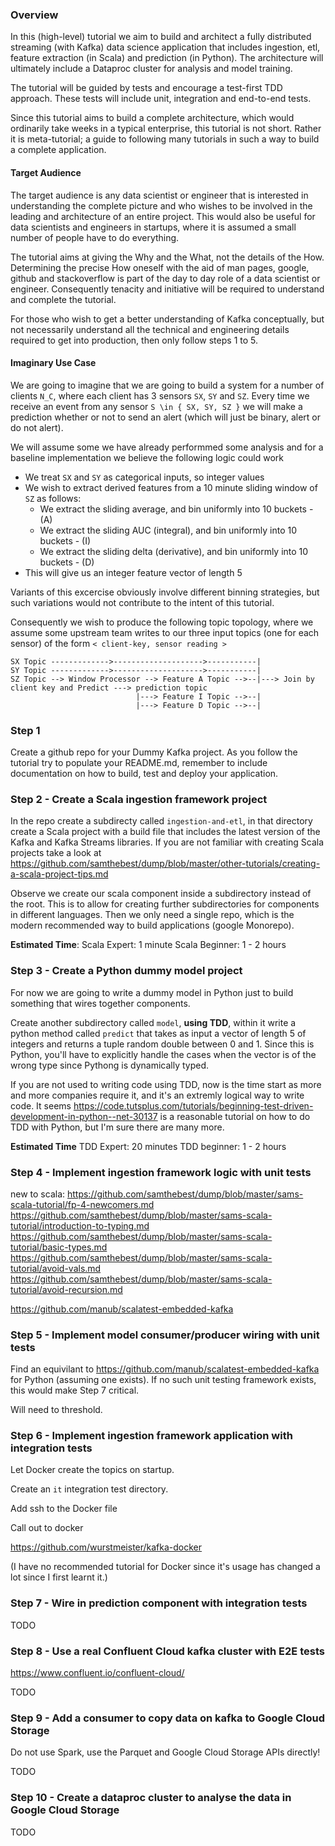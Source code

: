 
### Overview

In this (high-level) tutorial we aim to build and architect a fully distributed streaming (with Kafka) data science application that includes ingestion, etl, feature extraction (in Scala) and prediction (in Python).  The architecture will ultimately include a Dataproc cluster for analysis and model training.

The tutorial will be guided by tests and encourage a test-first TDD approach.  These tests will include unit, integration and end-to-end tests.

Since this tutorial aims to build a complete architecture, which would ordinarily take weeks in a typical enterprise, this tutorial is not short.  Rather it is meta-tutorial; a guide to following many tutorials in such a way to build a complete application.

#### Target Audience

The target audience is any data scientist or engineer that is interested in understanding the complete picture and who wishes to be involved in the leading and architecture of an entire project.  This would also be useful for data scientists and engineers in startups, where it is assumed a small number of people have to do everything.

The tutorial aims at giving the Why and the What, not the details of the How.  Determining the precise How oneself with the aid of man pages, google, github and stackoverflow is part of the day to day role of a data scientist or engineer.  Consequently tenacity and initiative will be required to understand and complete the tutorial.

For those who wish to get a better understanding of Kafka conceptually, but not necessarily understand all the technical and engineering details required to get into production, then only follow steps 1 to 5.

#### Imaginary Use Case

We are going to imagine that we are going to build a system for a number of clients `N_C`, where each client has 3 sensors `SX`, `SY` and `SZ`.  Every time we receive an event from any sensor `S \in { SX, SY, SZ }` we will make a prediction whether or not to send an alert (which will just be binary, alert or do not alert).

We will assume some we have already performmed some analysis and for a baseline implementation we believe the following logic could work

 - We treat `SX` and `SY` as categorical inputs, so integer values
 - We wish to extract derived features from a 10 minute sliding window of `SZ` as follows:
   - We extract the sliding average, and bin uniformly into 10 buckets - (A)
   - We extract the sliding AUC (integral), and bin uniformly into 10 buckets - (I)
   - We extract the sliding delta (derivative), and bin uniformly into 10 buckets - (D)
 - This will give us an integer feature vector of length 5
   
Variants of this excercise obviously involve different binning strategies, but such variations would not contribute to the intent of this tutorial.

Consequently we wish to produce the following topic topology, where we assume some upstream team writes to our three input topics (one for each sensor) of the form `< client-key, sensor reading >`

```
SX Topic ------------->-------------------->-----------|
SY Topic ------------->-------------------->-----------|
SZ Topic --> Window Processor --> Feature A Topic -->--|---> Join by client key and Predict ---> prediction topic
                            |---> Feature I Topic -->--|
                            |---> Feature D Topic -->--|
```



### Step 1

Create a github repo for your Dummy Kafka project.  As you follow the tutorial try to populate your README.md, remember to include documentation on how to build, test and deploy your application.

### Step 2 - Create a Scala ingestion framework project

In the repo create a subdirecty called `ingestion-and-etl`, in that directory create a Scala project with a build file that includes the latest version of the Kafka and Kafka Streams libraries.  If you are not familiar with creating Scala projects take a look at https://github.com/samthebest/dump/blob/master/other-tutorials/creating-a-scala-project-tips.md

Observe we create our scala component inside a subdirectory instead of the root.  This is to allow for creating further subdirectories for components in different languages.  Then we only need a single repo, which is the modern recommended way to build applications (google Monorepo).

**Estimated Time**:
Scala Expert: 1 minute
Scala Beginner: 1 - 2 hours

### Step 3 - Create a Python dummy model project

For now we are going to write a dummy model in Python just to build something that wires together components.

Create another subdirectory called `model`, **using TDD**, within it write a python method called `predict` that takes as input a vector of length 5 of integers and returns a tuple random double between 0 and 1.  Since this is Python, you'll have to explicitly handle the cases when the vector is of the wrong type since Pythong is dynamically typed.

If you are not used to writing code using TDD, now is the time start as more and more companies require it, and it's an extremly logical way to write code.  It seems https://code.tutsplus.com/tutorials/beginning-test-driven-development-in-python--net-30137 is a reasonable tutorial on how to do TDD with Python, but I'm sure there are many more.

**Estimated Time**
TDD Expert: 20 minutes
TDD beginner: 1 - 2 hours

### Step 4 - Implement ingestion framework logic with unit tests

new to scala:
https://github.com/samthebest/dump/blob/master/sams-scala-tutorial/fp-4-newcomers.md
https://github.com/samthebest/dump/blob/master/sams-scala-tutorial/introduction-to-typing.md
https://github.com/samthebest/dump/blob/master/sams-scala-tutorial/basic-types.md
https://github.com/samthebest/dump/blob/master/sams-scala-tutorial/avoid-vals.md
https://github.com/samthebest/dump/blob/master/sams-scala-tutorial/avoid-recursion.md




https://github.com/manub/scalatest-embedded-kafka

### Step 5 - Implement model consumer/producer wiring with unit tests

Find an equivilant to https://github.com/manub/scalatest-embedded-kafka for Python (assuming one exists).  If no such unit testing framework exists, this would make Step 7 critical.

Will need to threshold.

### Step 6 - Implement ingestion framework application with integration tests

Let Docker create the topics on startup.



Create an `it` integration test directory.

Add ssh to the Docker file

Call out to docker 

https://github.com/wurstmeister/kafka-docker

(I have no recommended tutorial for Docker since it's usage has changed a lot since I first learnt it.)



### Step 7 - Wire in prediction component with integration tests

TODO

### Step 8 - Use a real Confluent Cloud kafka cluster with E2E tests

https://www.confluent.io/confluent-cloud/

TODO

### Step 9 - Add a consumer to copy data on kafka to Google Cloud Storage

Do not use Spark, use the Parquet and Google Cloud Storage APIs directly!

TODO

### Step 10 - Create a dataproc cluster to analyse the data in Google Cloud Storage

TODO



